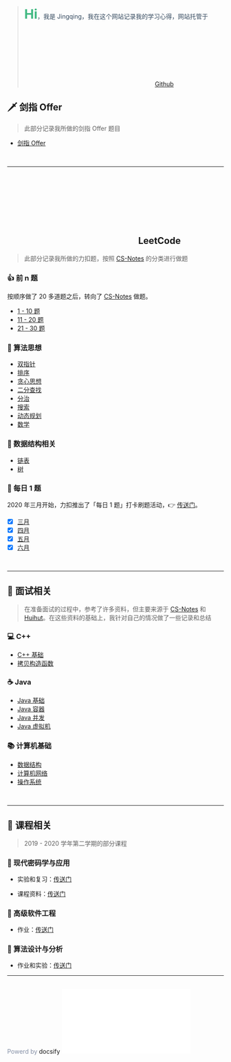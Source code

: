 > <span style="font-weight: 400;color: #34495e"><b style="font-size: 30px;color: #42b983;">Hi</b>，我是 Jingqing，我在这个网站记录我的学习心得，网站托管于 <svg class="icon" aria-hidden="true"><use xlink:href="#icon-githubblack"></use></svg> <a href="https://github.com/JingqingLin/blog" target="_blank">Github</a></span>

## 🗡️ **剑指 Offer**

> 此部分记录我所做的剑指 Offer 题目

- [剑指 Offer](lcof/lcof.md)

<br>

---

## <svg class="icon" aria-hidden="true"><use xlink:href="#icon-LeetCode"></use></svg> **LeetCode**

> 此部分记录我所做的力扣题，按照 [CS-Notes](https://cyc2018.github.io/CS-Notes/#/notes/Leetcode%20%E9%A2%98%E8%A7%A3%20-%20%E7%9B%AE%E5%BD%951) 的分类进行做题

### 👍 前 n 题

按顺序做了 20 多道题之后，转向了 [CS-Notes](https://cyc2018.github.io/CS-Notes/#/notes/Leetcode%20%E9%A2%98%E8%A7%A3%20-%20%E7%9B%AE%E5%BD%951) 做题。

- [1 - 10 题](leetcode/1-10.md)
- [11 - 20 题](leetcode/11-20.md)
- [21 - 30 题](leetcode/21-30.md)

### 🔐 算法思想

- [双指针](leetcode/双指针.md)
- [排序](leetcode/排序.md)
- [贪心思想](leetcode/贪心思想.md)
- [二分查找](leetcode/二分查找.md)
- [分治](leetcode/分治.md)
- [搜索](leetcode/搜索.md)
- [动态规划](leetcode/动态规划.md)
- [数学](leetcode/数学.md)

### 🔢 数据结构相关

- [链表](leetcode/链表.md)
- [树](leetcode/树.md)

### 📅 每日 1 题

2020 年三月开始，力扣推出了「每日 1 题」打卡刷题活动，👉 [传送门](https://datayi.cn/w/noqw6arR)。

- [x] [三月](leetcode/march-2020.md)
- [x] [四月](leetcode/april-2020.md)
- [x] [五月](leetcode/may-2020.md)
- [x] [六月](leetcode/june-2020.md)

<br>

---

## 📝 **面试相关**

> 在准备面试的过程中，参考了许多资料，但主要来源于 [CS-Notes](https://cyc2018.github.io/CS-Notes/#/) 和 [Huihut](https://interview.huihut.com)。在这些资料的基础上，我针对自己的情况做了一些记录和总结

### 💻 C++

- [C++ 基础](interview/cpp.md)
- [拷贝构造函数](interview/cpp-copy-constructor.md)

### ☕ Java

- [Java 基础](interview/java.md)
- [Java 容器](interview/java-container.md)
- [Java 并发](interview/java-concurrency.md)
- [Java 虚拟机](interview/java-jvm.md)


### 📚 计算机基础

- [数据结构](interview/data-structure.md)
- [计算机网络](interview/computer-network.md)
- [操作系统](interview/os.md)

<br>

---

## 💯 **课程相关**

> 2019 - 2020 学年第二学期的部分课程

### 🔑 现代密码学与应用

- 实验和复习：[传送门](course/cryptography/)

- 课程资料：[传送门](https://github.com/JingqingLin/Cryptography)

### 👷 高级软件工程

- 作业：[传送门](course/software-engineering/)

### 🔐 算法设计与分析

- 作业和实验：[传送门](course/introduction-to-algorithms/)

<!-- <br>

---

## 🎨 **OpenGL**

> 这部分是 OpenGL 学习笔记

### 📖 LearnOpenGL

[LearnOpenGL](https://learnopengl.com/) 是一个可以从零开始学习 OpenGL 的网站，有同学把这个网站翻译成了中文 👉 [中文版](https://learnopengl-cn.github.io/)。

- 入门
- 光照
- 模型加载
- 高级 OpenGL
- 高级光照
- PBR
- 实战 -->

---

<span style="color: #8590a6" id="sitetime"></span><br/>
<span style="color: #8590a6">Powerd by <a href="https://docsify.js.org" target="_blank" style="text-decoration: none;">docsify</a></span> <embed class="icon" src="//cdn.jsdelivr.net/gh/JingqingLin/Blog/docs/_media/docsify.svg" type="image/svg+xml" />

<style>
    .crisp-client, .edit-document, .docsify-pagination-container, #vcomments {
        display: none !important;
    }
</style>

